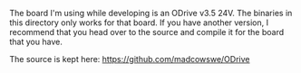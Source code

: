 The board I'm using while developing is an ODrive v3.5 24V.
The binaries in this directory only works for that board.
If you have another version, I recommend that you head over to the source and compile it for the board that you have.

The source is kept here:
https://github.com/madcowswe/ODrive
